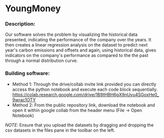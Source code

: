 # YoungMoney


### Description:

Our software solves the problem by visualizing the historical data presented, indicating the performance of the company over the years. It then creates a linear regression analysis on the dataset to predict next year's carbon emissions and offsets and again, using historical data, gives indicators on the company's performance as compared to the the past through a normal distribution curve.


### Building software:

* Method 1: Through the drive/collab invite link provided you can directly access the python notebook and execute each code block sequentially. https://colab.research.google.com/drive/1B9tHBH6gX9nUyu4SGoxHe0_9wrac1OTY
* Method 2: From the public repository link, download the notebook and open it within google collab from the header menu (File -> Open Notebook)


_NOTE_: Ensure that you upload the datasets by dragging and dropping the csv datasets in the files pane in the toolbar on the left.


